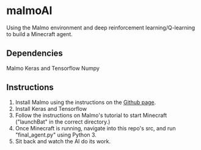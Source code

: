 # malmoAI
Using the Malmo environment and deep reinforcement learning/Q-learning to build a Minecraft agent.

## Dependencies
Malmo
Keras and Tensorflow
Numpy

## Instructions
1. Install Malmo using the instructions on the [Github page](https://github.com/Microsoft/malmo).
2. Install Keras and Tensorflow
3. Follow the instructions on Malmo's tutorial to start Minecraft ("launchBat" in the correct directory.)
4. Once Minecraft is running, navigate into this repo's src, and run "final_agent.py" using Python 3.
5. Sit back and watch the AI do its work.
